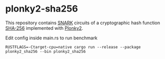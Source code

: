 # plonky2-sha256

This repository contains [SNARK](https://en.wikipedia.org/wiki/Non-interactive_zero-knowledge_proof) circuits of a
cryptographic hash function [SHA-256](https://en.wikipedia.org/wiki/SHA-2) implemented
with [Plonky2](https://github.com/mir-protocol/plonky2).

Edit config inside main.rs to run benchmark

```console
RUSTFLAGS=-Ctarget-cpu=native cargo run --release --package plonky2_sha256 --bin plonky2_sha256
```
